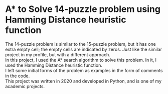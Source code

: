 # A* to Solve 14-puzzle problem using Hamming Distance heuristic function

The 14-puzzle problem is similar to the 15-puzzle problem, but it has one extra empty cell; the empty cells are indicated by zeros. Just like the similar project in my profile, but with a different approach. <br>
In this project, I used the A* search algorithm to solve this problem. In it, I used the Hamming Distance heuristic function. <br>
I left some initial forms of the problem as examples in the form of comments in the code.<br>
This project was written in 2020 and developed in Python, and is one of my academic projects.